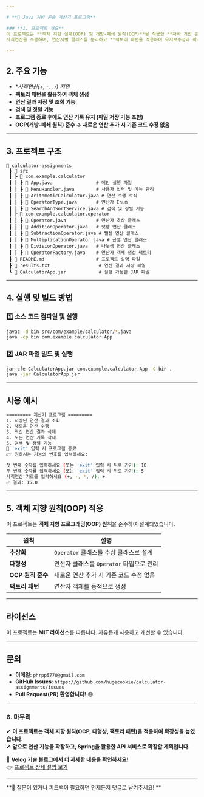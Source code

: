 ```yaml
---

# **🧮 Java 기반 콘솔 계산기 프로그램**  

### **1. 프로젝트 개요**  
이 프로젝트는 **객체 지향 설계(OOP) 및 개방-폐쇄 원칙(OCP)**을 적용한 **자바 기반 콘솔 계산기**입니다.  
사칙연산을 수행하며, 연산자별 클래스를 분리하고 **팩토리 패턴을 적용하여 유지보수성과 확장성을 개선**했습니다.  

---
```


## **2. 주요 기능**
- **사칙연산(+, -, *, /) 지원**
- **팩토리 패턴을 활용하여 객체 생성**
- **연산 결과 저장 및 조회 기능**
- **검색 및 정렬 기능**
- **프로그램 종료 후에도 연산 기록 유지 (파일 저장 기능 포함)**  
- **OCP(개방-폐쇄 원칙) 준수 → 새로운 연산 추가 시 기존 코드 수정 없음**  

---

## **3. 프로젝트 구조**
```plaintext
📂 calculator-assignments
 ┣ 📂 src
 ┃ ┣ 📂 com.example.calculator
 ┃ ┃ ┣ 📜 App.java                # 메인 실행 파일
 ┃ ┃ ┣ 📜 MenuHandler.java        # 사용자 입력 및 메뉴 관리
 ┃ ┃ ┣ 📜 ArithmeticCalculator.java # 연산 수행 로직
 ┃ ┃ ┣ 📜 OperatorType.java       # 연산자 Enum
 ┃ ┃ ┣ 📜 SearchAndSortService.java # 검색 및 정렬 기능
 ┃ ┣ 📂 com.example.calculator.operator
 ┃ ┃ ┣ 📜 Operator.java           # 연산자 추상 클래스
 ┃ ┃ ┣ 📜 AdditionOperator.java   # 덧셈 연산 클래스
 ┃ ┃ ┣ 📜 SubtractionOperator.java # 뺄셈 연산 클래스
 ┃ ┃ ┣ 📜 MultiplicationOperator.java # 곱셈 연산 클래스
 ┃ ┃ ┣ 📜 DivisionOperator.java   # 나눗셈 연산 클래스
 ┃ ┃ ┣ 📜 OperatorFactory.java    # 연산자 객체 생성 팩토리
 ┣ 📜 README.md                   # 프로젝트 설명 파일
 ┣ 📜 results.txt                  # 연산 결과 저장 파일
 ┗ 📜 CalculatorApp.jar            # 실행 가능한 JAR 파일
```

---

## **4. 실행 및 빌드 방법**
### **1️⃣ 소스 코드 컴파일 및 실행**
```bash
javac -d bin src/com/example/calculator/*.java
java -cp bin com.example.calculator.App
```

### **2️⃣ JAR 파일 빌드 및 실행**
```bash
jar cfe CalculatorApp.jar com.example.calculator.App -C bin .
java -jar CalculatorApp.jar
```

---

## **사용 예시**
```bash
========= 계산기 프로그램 =========
1. 저장된 연산 결과 조회
2. 새로운 연산 수행
3. 최신 연산 결과 삭제
4. 모든 연산 기록 삭제
5. 검색 및 정렬 기능
🚪 'exit' 입력 시 프로그램 종료
👉 원하시는 기능의 번호를 입력하세요: 
```

```bash
첫 번째 숫자를 입력하세요 (또는 'exit' 입력 시 뒤로 가기): 10
두 번째 숫자를 입력하세요 (또는 'exit' 입력 시 뒤로 가기): 5
사칙연산 기호를 입력하세요 (+, -, *, /): +
✅ 결과: 15.0
```

---

## **5. 객체 지향 원칙(OOP) 적용**
이 프로젝트는 **객체 지향 프로그래밍(OOP) 원칙**을 준수하여 설계되었습니다.

| 원칙 | 설명 |
|------|--------------------------------|
| **추상화** | `Operator` 클래스를 추상 클래스로 설계 |
| **다형성** | 연산자 클래스를 `Operator` 타입으로 관리 |
| **OCP 원칙 준수** | 새로운 연산 추가 시 기존 코드 수정 없음 |
| **팩토리 패턴** | 연산자 객체를 동적으로 생성 |

---

## **라이선스**
이 프로젝트는 **MIT 라이선스**를 따릅니다. 자유롭게 사용하고 개선할 수 있습니다.

---

## **문의**
- **이메일**: `phrpp5770@gmail.com`
- **GitHub Issues**: `https://github.com/hugecookie/calculator-assignments/issues`
- **Pull Request(PR) 환영합니다!** 😃

---

### **6. 마무리**
✔ **이 프로젝트는 객체 지향 원칙(OCP, 다형성, 팩토리 패턴)을 적용하여 확장성을 높였습니다.**  
✔ **앞으로 연산 기능을 확장하고, Spring을 활용한 API 서비스로 확장할 계획입니다.**  

🔗 **Velog 기술 블로그에서 더 자세한 내용을 확인하세요!**  
👉 [프로젝트 상세 설명 보기]([https://velog.io/@myvelog/calculator-ocp](https://velog.io/@hyang_do/series/Spring6%EA%B8%B0%EA%B3%BC%EC%A0%9C%EB%AA%A8%EC%9D%8C))

---

**💬 질문이 있거나 피드백이 필요하면 언제든지 댓글로 남겨주세요! **  
